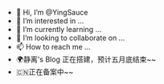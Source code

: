 - 👋 Hi, I’m @YingSauce
- 👀 I’m interested in ...
- 🌱 I’m currently learning ...
- 💞️ I’m looking to collaborate on ...
- 📫 How to reach me ...
- 🌍静离's Blog 正在搭建，预计五月底结束~~
- 🇨🇳正在备案中~~
<!---
YingSauce/YingSauce is a ✨ special ✨ repository because its `README.md` (this file) appears on your GitHub profile.
You can click the Preview link to take a look at your changes.
--->
